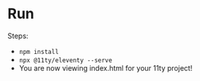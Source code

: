 # Run
Steps:
- `npm install`
- `npx @11ty/eleventy --serve`
- You are now viewing index.html for your 11ty project!